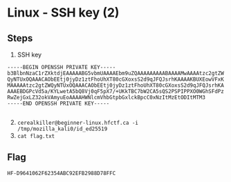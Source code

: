 # Linux - SSH key (2)

## Steps
1. SSH key 
```
-----BEGIN OPENSSH PRIVATE KEY-----
b3BlbnNzaC1rZXktdjEAAAAABG5vbmUAAAAEbm9uZQAAAAAAAAABAAAAMwAAAAtzc2gtZW
QyNTUxOQAAACAObEEtj0jyDz1ztFhoUhXT80cGXoxsS2d9qJFQJsrhKAAAAKBUXEowVFxK
MAAAAAtzc2gtZWQyNTUxOQAAACAObEEtj0jyDz1ztFhoUhXT80cGXoxsS2d9qJFQJsrhKA
AAAEBDGPcVd5a/KYLwetA5bQ8Vj0qF5pX7/+UKkTBC7bW2CA5sQS2PSPIPPXO0WGhSFdPz
RwZejGxLZ32okVAmyuEoAAAAHWNlcmVhbGtpbGxlckBpcC0xNzItMzEtODItMTM3
-----END OPENSSH PRIVATE KEY-----
    
```
2. `cerealkiller@beginner-linux.hfctf.ca -i /tmp/mozilla_kali0/id_ed25519`
3. `cat flag.txt`

## Flag
`HF-D9641062F62354ABC92EFB2988D78FFC`
